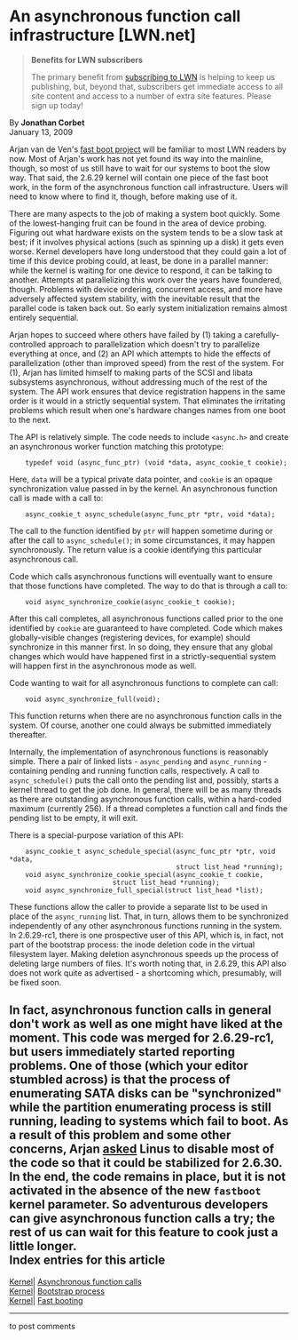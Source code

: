 # An asynchronous function call infrastructure [LWN.net]

> **Benefits for LWN subscribers**
> 
> The primary benefit from [subscribing to LWN](/Promo/nst-nag5/subscribe) is helping to keep us publishing, but, beyond that, subscribers get immediate access to all site content and access to a number of extra site features. Please sign up today! 

By **Jonathan Corbet**  
January 13, 2009 

Arjan van de Ven's [fast boot project](http://lwn.net/Articles/299483/) will be familiar to most LWN readers by now. Most of Arjan's work has not yet found its way into the mainline, though, so most of us still have to wait for our systems to boot the slow way. That said, the 2.6.29 kernel will contain one piece of the fast boot work, in the form of the asynchronous function call infrastructure. Users will need to know where to find it, though, before making use of it. 

There are many aspects to the job of making a system boot quickly. Some of the lowest-hanging fruit can be found in the area of device probing. Figuring out what hardware exists on the system tends to be a slow task at best; if it involves physical actions (such as spinning up a disk) it gets even worse. Kernel developers have long understood that they could gain a lot of time if this device probing could, at least, be done in a parallel manner: while the kernel is waiting for one device to respond, it can be talking to another. Attempts at parallelizing this work over the years have foundered, though. Problems with device ordering, concurrent access, and more have adversely affected system stability, with the inevitable result that the parallel code is taken back out. So early system initialization remains almost entirely sequential. 

Arjan hopes to succeed where others have failed by (1) taking a carefully-controlled approach to parallelization which doesn't try to parallelize everything at once, and (2) an API which attempts to hide the effects of parallelization (other than improved speed) from the rest of the system. For (1), Arjan has limited himself to making parts of the SCSI and libata subsystems asynchronous, without addressing much of the rest of the system. The API work ensures that device registration happens in the same order is it would in a strictly sequential system. That eliminates the irritating problems which result when one's hardware changes names from one boot to the next. 

The API is relatively simple. The code needs to include `<async.h>` and create an asynchronous worker function matching this prototype: 
    
    
        typedef void (async_func_ptr) (void *data, async_cookie_t cookie);
    

Here, `data` will be a typical private data pointer, and `cookie` is an opaque synchronization value passed in by the kernel. An asynchronous function call is made with a call to: 
    
    
        async_cookie_t async_schedule(async_func_ptr *ptr, void *data);
    

The call to the function identified by `ptr` will happen sometime during or after the call to `async_schedule()`; in some circumstances, it may happen synchronously. The return value is a cookie identifying this particular asynchronous call. 

Code which calls asynchronous functions will eventually want to ensure that those functions have completed. The way to do that is through a call to: 
    
    
        void async_synchronize_cookie(async_cookie_t cookie);
    

After this call completes, all asynchronous functions called prior to the one identified by `cookie` are guaranteed to have completed. Code which makes globally-visible changes (registering devices, for example) should synchronize in this manner first. In so doing, they ensure that any global changes which would have happened first in a strictly-sequential system will happen first in the asynchronous mode as well. 

Code wanting to wait for all asynchronous functions to complete can call: 
    
    
        void async_synchronize_full(void);
    

This function returns when there are no asynchronous function calls in the system. Of course, another one could always be submitted immediately thereafter. 

Internally, the implementation of asynchronous functions is reasonably simple. There a pair of linked lists - `async_pending` and `async_running` \- containing pending and running function calls, respectively. A call to `async_schedule()` puts the call onto the pending list and, possibly, starts a kernel thread to get the job done. In general, there will be as many threads as there are outstanding asynchronous function calls, within a hard-coded maximum (currently 256). If a thread completes a function call and finds the pending list to be empty, it will exit. 

There is a special-purpose variation of this API: 
    
    
        async_cookie_t async_schedule_special(async_func_ptr *ptr, void *data, 
                                              struct list_head *running);
        void async_synchronize_cookie_special(async_cookie_t cookie, 
        	 				  struct list_head *running);
        void async_synchronize_full_special(struct list_head *list);
    

These functions allow the caller to provide a separate list to be used in place of the `async_running` list. That, in turn, allows them to be synchronized independently of any other asynchronous functions running in the system. In 2.6.29-rc1, there is one prospective user of this API, which is, in fact, not part of the bootstrap process: the inode deletion code in the virtual filesystem layer. Making deletion asynchronous speeds up the process of deleting large numbers of files. It's worth noting that, in 2.6.29, this API also does not work quite as advertised - a shortcoming which, presumably, will be fixed soon. 

In fact, asynchronous function calls in general don't work as well as one might have liked at the moment. This code was merged for 2.6.29-rc1, but users immediately started reporting problems. One of those (which your editor stumbled across) is that the process of enumerating SATA disks can be "synchronized" while the partition enumerating process is still running, leading to systems which fail to boot. As a result of this problem and some other concerns, Arjan [asked](/Articles/314824/) Linus to disable most of the code so that it could be stabilized for 2.6.30. In the end, the code remains in place, but it is not activated in the absence of the new `fastboot` kernel parameter. So adventurous developers can give asynchronous function calls a try; the rest of us can wait for this feature to cook just a little longer.  
Index entries for this article  
---  
[Kernel](/Kernel/Index)| [Asynchronous function calls](/Kernel/Index#Asynchronous_function_calls)  
[Kernel](/Kernel/Index)| [Bootstrap process](/Kernel/Index#Bootstrap_process)  
[Kernel](/Kernel/Index)| [Fast booting](/Kernel/Index#Fast_booting)  
  


* * *

to post comments 
